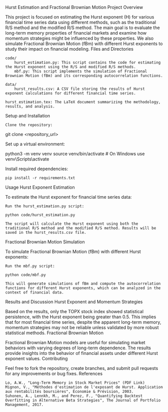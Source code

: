 Hurst Estimation and Fractional Brownian Motion
Project Overview

This project is focused on estimating the Hurst exponent (H) for various financial time series data using different methods, such as the traditional R/S method and the modified R/S method. The main goal is to evaluate the long-term memory properties of financial markets and examine how momentum strategies might be influenced by these properties. We also simulate Fractional Brownian Motion (fBm) with different Hurst exponents to study their impact on financial modeling.
Files and Directories

    code/
        hurst_estimation.py: This script contains the code for estimating the Hurst exponent using the R/S and modified R/S methods.
        mbf.py: This script implements the simulation of Fractional Brownian Motion (fBm) and its corresponding autocorrelation functions.

    data/
        hurst_results.csv: A CSV file storing the results of Hurst exponent calculations for different financial time series.

    hurst_estimation.tex: The LaTeX document summarizing the methodology, results, and analysis.

Setup and Installation

    Clone the repository:

git clone <repository_url>

Set up a virtual environment:

python3 -m venv venv
source venv/bin/activate  # On Windows use venv\Scripts\activate

Install required dependencies:

    pip install -r requirements.txt

Usage
Hurst Exponent Estimation

To estimate the Hurst exponent for financial time series data:

    Run the hurst_estimation.py script:

    python code/hurst_estimation.py

    The script will calculate the Hurst exponent using both the traditional R/S method and the modified R/S method. Results will be saved in the hurst_results.csv file.

Fractional Brownian Motion Simulation

To simulate Fractional Brownian Motion (fBm) with different Hurst exponents:

    Run the mbf.py script:

    python code/mbf.py

    This will generate simulations of fBm and compute the autocorrelation functions for different Hurst exponents, which can be analyzed in the context of financial data.

Results and Discussion
Hurst Exponent and Momentum Strategies

Based on the results, only the TOPX stock index showed statistical persistence, with the Hurst exponent being greater than 0.5. This implies that for most financial time series, despite the apparent long-term memory, momentum strategies may not be reliable unless validated by more robust statistical methods.
Fractional Brownian Motion

Fractional Brownian Motion models are useful for simulating market behaviors with varying degrees of long-term dependence. The results provide insights into the behavior of financial assets under different Hurst exponent values.
Contributing

Feel free to fork the repository, create branches, and submit pull requests for any improvements or bug fixes.
References

    Lo, A.W., "Long-Term Memory in Stock Market Prices" (PDF Link)
    Mignon, V., "Méthodes d'estimation de l'exposant de Hurst. Application aux rentabilités boursières", Économie & Prévision, 2003.
    Suhonen, A., Lennkh, M., and Perez, F., "Quantifying Backtest Overfitting in Alternative Beta Strategies", The Journal of Portfolio Management, 2017.
